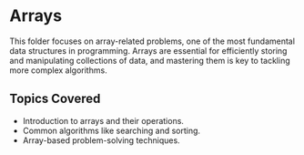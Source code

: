 # Arrays

This folder focuses on array-related problems, one of the most fundamental data structures in programming. Arrays are essential for efficiently storing and manipulating collections of data, and mastering them is key to tackling more complex algorithms.

## Topics Covered

- Introduction to arrays and their operations.
- Common algorithms like searching and sorting.
- Array-based problem-solving techniques.
